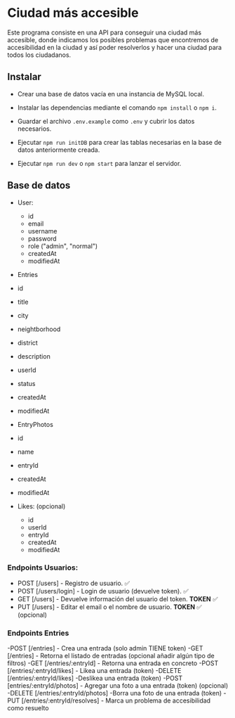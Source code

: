 # Ciudad más accesible

Este programa consiste en una API para conseguir una ciudad más accesible, donde indicamos los posibles problemas que encontremos de accesibilidad en la ciudad y así poder resolverlos y hacer una ciudad para todos los ciudadanos.

## Instalar

- Crear una base de datos vacía en una instancia de MySQL local.

- Instalar las dependencias mediante el comando `npm install` o `npm i`.

- Guardar el archivo `.env.example` como `.env` y cubrir los datos necesarios.

- Ejecutar `npm run initDB` para crear las tablas necesarias en la base de datos anteriormente creada.

- Ejecutar `npm run dev` o `npm start` para lanzar el servidor.

## Base de datos

- User:

  - id
  - email
  - username
  - password
  - role ("admin", "normal")
  - createdAt
  - modifiedAt

- Entries

 - id
 - title
 - city
 - neightborhood
 - district
 - description
 - userId
 - status
 - createdAt
 - modifiedAt

- EntryPhotos

 - id
 - name 
 - entryId
 - createdAt
 - modifiedAt

- Likes: (opcional)

  - id
  - userId
  - entryId
  - createdAt
  - modifiedAt

### Endpoints Usuarios:

- POST [/users] - Registro de usuario. ✅
- POST [/users/login] - Login de usuario (devuelve token). ✅
- GET [/users] - Devuelve información del usuario del token. **TOKEN** ✅
- PUT [/users] - Editar el email o el nombre de usuario. **TOKEN** ✅ (opcional)

### Endpoints Entries

-POST [/entries] - Crea una entrada (solo admin TIENE token)
-GET [/entries] - Retorna el listado de entradas (opcional añadir algún tipo de filtros)
-GET [/entries/:entryId] - Retorna una entrada en concreto
-POST [/entries/:entryId/likes] - Likea una entrada (token)
-DELETE [/entries/:entryId/likes] -Deslikea una entrada (token)
-POST [entries/:entryId/photos] - Agregar una foto a una entrada (token) (opcional)
-DELETE [/entries/:entryId/photos] -Borra una foto de una entrada (token)
-PUT [/entries/:entryId/resolves] - Marca un problema de accesibilidad como resuelto
